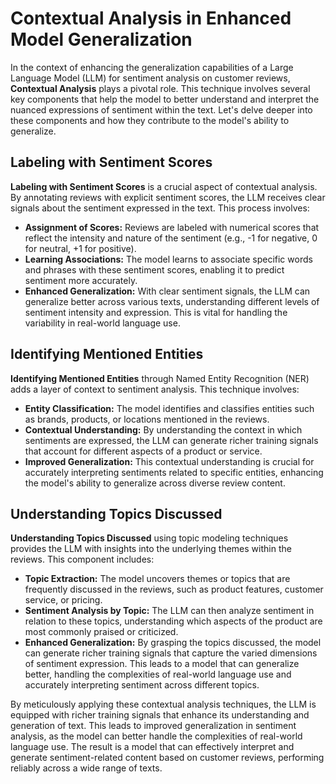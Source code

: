 # Contextual Analysis in Enhanced Model Generalization

In the context of enhancing the generalization capabilities of a Large Language Model (LLM) for sentiment analysis on customer reviews, **Contextual Analysis** plays a pivotal role. This technique involves several key components that help the model to better understand and interpret the nuanced expressions of sentiment within the text. Let's delve deeper into these components and how they contribute to the model's ability to generalize.

## Labeling with Sentiment Scores

**Labeling with Sentiment Scores** is a crucial aspect of contextual analysis. By annotating reviews with explicit sentiment scores, the LLM receives clear signals about the sentiment expressed in the text. This process involves:

- **Assignment of Scores:** Reviews are labeled with numerical scores that reflect the intensity and nature of the sentiment (e.g., -1 for negative, 0 for neutral, +1 for positive).
- **Learning Associations:** The model learns to associate specific words and phrases with these sentiment scores, enabling it to predict sentiment more accurately.
- **Enhanced Generalization:** With clear sentiment signals, the LLM can generalize better across various texts, understanding different levels of sentiment intensity and expression. This is vital for handling the variability in real-world language use.

## Identifying Mentioned Entities

**Identifying Mentioned Entities** through Named Entity Recognition (NER) adds a layer of context to sentiment analysis. This technique involves:

- **Entity Classification:** The model identifies and classifies entities such as brands, products, or locations mentioned in the reviews.
- **Contextual Understanding:** By understanding the context in which sentiments are expressed, the LLM can generate richer training signals that account for different aspects of a product or service.
- **Improved Generalization:** This contextual understanding is crucial for accurately interpreting sentiments related to specific entities, enhancing the model's ability to generalize across diverse review content.

## Understanding Topics Discussed

**Understanding Topics Discussed** using topic modeling techniques provides the LLM with insights into the underlying themes within the reviews. This component includes:

- **Topic Extraction:** The model uncovers themes or topics that are frequently discussed in the reviews, such as product features, customer service, or pricing.
- **Sentiment Analysis by Topic:** The LLM can then analyze sentiment in relation to these topics, understanding which aspects of the product are most commonly praised or criticized.
- **Enhanced Generalization:** By grasping the topics discussed, the model can generate richer training signals that capture the varied dimensions of sentiment expression. This leads to a model that can generalize better, handling the complexities of real-world language use and accurately interpreting sentiment across different topics.

By meticulously applying these contextual analysis techniques, the LLM is equipped with richer training signals that enhance its understanding and generation of text. This leads to improved generalization in sentiment analysis, as the model can better handle the complexities of real-world language use. The result is a model that can effectively interpret and generate sentiment-related content based on customer reviews, performing reliably across a wide range of texts.

